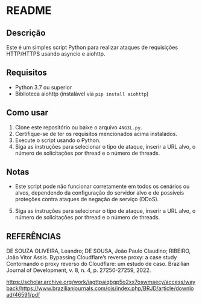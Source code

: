 # README

## Descrição
Este é um simples script Python para realizar ataques de requisições HTTP/HTTPS usando asyncio e aiohttp.

## Requisitos
- Python 3.7 ou superior
- Biblioteca aiohttp (instalável via `pip install aiohttp`)

## Como usar
1. Clone este repositório ou baixe o arquivo `4NG3L.py`.
2. Certifique-se de ter os requisitos mencionados acima instalados.
3. Execute o script usando o Python.
4. Siga as instruções para selecionar o tipo de ataque, inserir a URL alvo, o número de solicitações por thread e o número de threads.

## Notas
- Este script pode não funcionar corretamente em todos os cenários ou alvos, dependendo da configuração do servidor alvo e de possíveis proteções contra ataques de negação de serviço (DDoS).
5. Siga as instruções para selecionar o tipo de ataque, inserir a URL alvo, o número de solicitações por thread e o número de threads.

## REFERÊNCIAS

DE SOUZA OLIVEIRA, Leandro; DE SOUSA, João Paulo Claudino; RIBEIRO, João Vitor Assis. Bypassing Cloudflare’s reverse proxy: a case study Contornando o proxy reverso do Cloudflare: um estudo de caso. Brazilian Journal of Development, v. 8, n. 4, p. 27250-27259, 2022.

https://scholar.archive.org/work/iagttpaiqbgp5o2xx7oswmaecy/access/wayback/https://www.brazilianjournals.com/ojs/index.php/BRJD/article/download/46591/pdf
